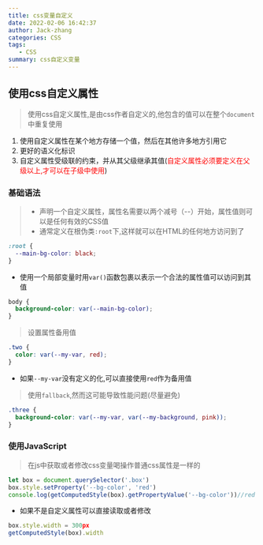 ```yaml
---
title: css变量自定义
date: 2022-02-06 16:42:37
author: Jack-zhang
categories: CSS
tags:
   - CSS
summary: css自定义变量
---
```


## 使用css自定义属性

> 使用css自定义属性,是由css作者自定义的,他包含的值可以在整个`document`中重复使用

1. 使用自定义属性在某个地方存储一个值，然后在其他许多地方引用它
2. 更好的语义化标识
3. 自定义属性受级联的约束，并从其父级继承其值(<span style="color:red">自定义属性必须要定义在父级以上,才可以在子级中使用</span>)

### 基础语法

>* 声明一个自定义属性，属性名需要以两个减号（--）开始，属性值则可以是任何有效的CSS值
>* 通常定义在根伪类`:root`下,这样就可以在HTML的任何地方访问到了

```css
:root {
  --main-bg-color: black;
}
```

* 使用一个局部变量时用`var()`函数包裹以表示一个合法的属性值可以访问到其值

```css
body {
  background-color: var(--main-bg-color);
}
```

> 设置属性备用值

```css
.two {
  color: var(--my-var, red);
}
```

* 如果`--my-var`没有定义的化,可以直接使用`red`作为备用值

> 使用`fallback`,然而这可能导致性能问题(尽量避免)

```css
.three {
  background-color: var(--my-var, var(--my-background, pink)); 
}
```

### 使用JavaScript

>在js中获取或者修改css变量喝操作普通css属性是一样的

```js
let box = document.querySelector('.box')
box.style.setProperty('--bg-color', 'red')
console.log(getComputedStyle(box).getPropertyValue('--bg-color'))//red
```

* 如果不是自定义属性可以直接读取或者修改

```js
box.style.width = 300px
getComputedStyle(box).width
```

